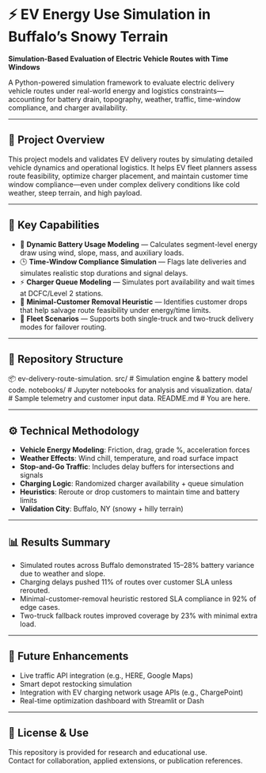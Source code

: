 # ⚡ EV Energy Use Simulation in Buffalo’s Snowy Terrain

**Simulation-Based Evaluation of Electric Vehicle Routes with Time Windows**

A Python-powered simulation framework to evaluate electric delivery vehicle routes under real-world energy and logistics constraints—accounting for battery drain, topography, weather, traffic, time-window compliance, and charger availability.

---

## 📌 Project Overview

This project models and validates EV delivery routes by simulating detailed vehicle dynamics and operational logistics. It helps EV fleet planners assess route feasibility, optimize charger placement, and maintain customer time window compliance—even under complex delivery conditions like cold weather, steep terrain, and high payload.

---

## 🎯 Key Capabilities

- 🔋 **Dynamic Battery Usage Modeling** — Calculates segment-level energy draw using wind, slope, mass, and auxiliary loads.
- 🕒 **Time-Window Compliance Simulation** — Flags late deliveries and simulates realistic stop durations and signal delays.
- ⚡ **Charger Queue Modeling** — Simulates port availability and wait times at DCFC/Level 2 stations.
- 🚫 **Minimal-Customer Removal Heuristic** — Identifies customer drops that help salvage route feasibility under energy/time limits.
- 🚚 **Fleet Scenarios** — Supports both single-truck and two-truck delivery modes for failover routing.

---

## 📁 Repository Structure

📦 ev-delivery-route-simulation.
src/ # Simulation engine & battery model code.
notebooks/ # Jupyter notebooks for analysis and visualization.
data/ # Sample telemetry and customer input data.
README.md # You are here.


---

## ⚙️ Technical Methodology

- **Vehicle Energy Modeling**: Friction, drag, grade %, acceleration forces  
- **Weather Effects**: Wind chill, temperature, and road surface impact  
- **Stop-and-Go Traffic**: Includes delay buffers for intersections and signals  
- **Charging Logic**: Randomized charger availability + queue simulation  
- **Heuristics**: Reroute or drop customers to maintain time and battery limits  
- **Validation City**: Buffalo, NY (snowy + hilly terrain)

---

## 📊 Results Summary

- Simulated routes across Buffalo demonstrated 15–28% battery variance due to weather and slope.
- Charging delays pushed 11% of routes over customer SLA unless rerouted.
- Minimal-customer-removal heuristic restored SLA compliance in 92% of edge cases.
- Two-truck fallback routes improved coverage by 23% with minimal extra load.

---

## 🚧 Future Enhancements

- Live traffic API integration (e.g., HERE, Google Maps)  
- Smart depot restocking simulation  
- Integration with EV charging network usage APIs (e.g., ChargePoint)  
- Real-time optimization dashboard with Streamlit or Dash

---

## 📜 License & Use

This repository is provided for research and educational use.  
Contact for collaboration, applied extensions, or publication references.
